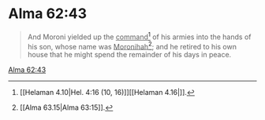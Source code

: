 # Alma 62:43

> And Moroni yielded up the <u>command</u>[^a] of his armies into the hands of his son, whose name was <u>Moronihah</u>[^b]; and he retired to his own house that he might spend the remainder of his days in peace.

[Alma 62:43](https://www.churchofjesuschrist.org/study/scriptures/bofm/alma/62?lang=eng&id=p43#p43)


[^a]: [[Helaman 4.10|Hel. 4:16 (10, 16)]][[Helaman 4.16|]].  
[^b]: [[Alma 63.15|Alma 63:15]].  
